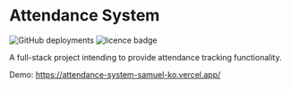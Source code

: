 # Attendance System

![GitHub deployments](https://img.shields.io/github/deployments/samuelko123/attendance-system/production?label=vercel&logo=vercel)
![licence badge](https://img.shields.io/github/license/samuelko123/attendance-system)

<p>A full-stack project intending to provide attendance tracking functionality.</p>

Demo: https://attendance-system-samuel-ko.vercel.app/
